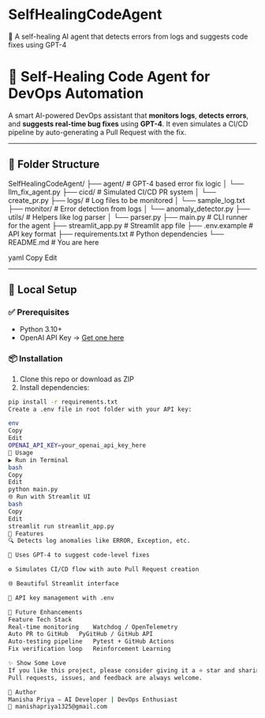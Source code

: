 # SelfHealingCodeAgent
🔧 A self-healing AI agent that detects errors from logs and suggests code fixes using GPT-4
# 🤖 Self-Healing Code Agent for DevOps Automation

A smart AI-powered DevOps assistant that **monitors logs**, **detects errors**, and **suggests real-time bug fixes** using **GPT-4**. It even simulates a CI/CD pipeline by auto-generating a Pull Request with the fix.

---

## 📁 Folder Structure

SelfHealingCodeAgent/
├── agent/ # GPT-4 based error fix logic
│ └── llm_fix_agent.py
├── cicd/ # Simulated CI/CD PR system
│ └── create_pr.py
├── logs/ # Log files to be monitored
│ └── sample_log.txt
├── monitor/ # Error detection from logs
│ └── anomaly_detector.py
├── utils/ # Helpers like log parser
│ └── parser.py
├── main.py # CLI runner for the agent
├── streamlit_app.py # Streamlit app file
├── .env.example # API key format
├── requirements.txt # Python dependencies
└── README.md # You are here

yaml
Copy
Edit

---

## 🔧 Local Setup

### ✅ Prerequisites

- Python 3.10+
- OpenAI API Key → [Get one here](https://platform.openai.com/account/api-keys)

### 📦 Installation

1. Clone this repo or download as ZIP
2. Install dependencies:

```bash
pip install -r requirements.txt
Create a .env file in root folder with your API key:

env
Copy
Edit
OPENAI_API_KEY=your_openai_api_key_here
🧪 Usage
▶️ Run in Terminal
bash
Copy
Edit
python main.py
🌐 Run with Streamlit UI
bash
Copy
Edit
streamlit run streamlit_app.py
📌 Features
🔍 Detects log anomalies like ERROR, Exception, etc.

🤖 Uses GPT-4 to suggest code-level fixes

⚙️ Simulates CI/CD flow with auto Pull Request creation

🌐 Beautiful Streamlit interface

🔐 API key management with .env

🧠 Future Enhancements
Feature	Tech Stack
Real-time monitoring	Watchdog / OpenTelemetry
Auto PR to GitHub	PyGitHub / GitHub API
Auto-testing pipeline	Pytest + GitHub Actions
Fix verification loop	Reinforcement Learning

✨ Show Some Love
If you like this project, please consider giving it a ⭐ star and sharing it with your dev friends!
Pull requests, issues, and feedback are always welcome.

👤 Author
Manisha Priya – AI Developer | DevOps Enthusiast
📧 manishapriya1325@gmail.com
